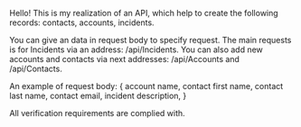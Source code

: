Hello! This is my realization of an API, which help to create the following records: contacts, accounts, incidents.

You can give an data in request body to specify request.
The main requests is for Incidents via an address: /api/Incidents.
You can also add new accounts and contacts via next addresses: /api/Accounts and /api/Contacts.

An example of request body:
{
account name,
contact first name,
contact last name,
contact email,
incident description,
}

All verification requirements are complied with.
